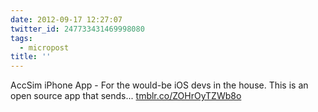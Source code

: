 ```yaml
---
date: 2012-09-17 12:27:07
twitter_id: 247733431469998080
tags:
  - micropost
title: ''
---
```


AccSim iPhone App - For the would-be iOS devs in the house. This is an open source app that sends... [tmblr.co/ZOHrOyTZWb8o](http://tmblr.co/ZOHrOyTZWb8o)
